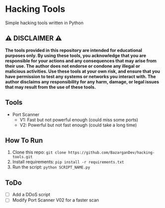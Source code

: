 # Hacking Tools
Simple hacking tools written in Python

## ⚠️ DISCLAIMER ⚠️
**The tools provided in this repository are intended for educational purposes only. By using these tools, you acknowledge that you are responsible for your actions and any consequences that may arise from their use. The author does not endorse or condone any illegal or malicious activities. Use these tools at your own risk, and ensure that you have permission to test any systems or networks you interact with. The author disclaims any responsibility for any harm, damage, or legal issues that may result from the use of these tools.**

## Tools
- Port Scanner
	- V1: Fast but not powerful enough (could miss some ports)
	- V2: Powerful but not fast enough (could take a long time)

## How To Run
1. Clone this repo: `git clone https://github.com/BazarganDev/hacking-tools.git`
2. Install requirements: `pip install -r requirements.txt`
3. Run the script: `python SCRIPT_NAME.py`

## ToDo
- [ ] Add a DDoS script
- [ ] Modify Port Scanner V02 for a faster scan
